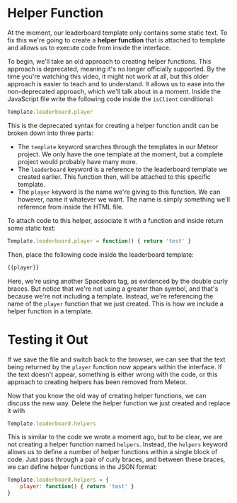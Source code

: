 # Helper Function

At the moment, our leaderboard template only contains some static text. To fix this we're going to create a **helper function** that is attached to template and allows us to execute code from inside the interface.

To begin, we'll take an old approach to creating helper functions. This approach is deprecated, meaning it's no longer officially supported. By the time you're watching this video, it might not work at all, but this older approach is easier to teach and to understand. It allows us to ease into the non-deprecated approach, which we'll talk about in a moment. Inside the JavaScript file write the following code inside the `isClient` conditional:

```js
Template.leaderboard.player
```

This is the deprecated syntax for creating a helper function andit can be broken down into three parts:

* The `template` keyword searches through the templates in our Meteor project. We only have the one template at the moment, but a complete project would probably have many more.
* The `leaderboard` keyword is a reference to the leaderboard template we created earlier. This function then, will be attached to this specific template.
* The `player` keyword is the name we're giving to this function. We can however, name it whatever we want. The name is simply something we'll reference from inside the HTML file.

To attach code to this helper, associate it with a function and inside return some static text:

```js
Template.leaderboard.player = function() { return 'test' }
```

Then, place the following code inside the leaderboard template:

```html
{{player}}
```

Here, we're using another Spacebars tag, as evidenced by the double curly braces. But notice that we're not using a greater than symbol, and that's because we're not including a template. Instead, we're referencing the name of the `player` function that we just created. This is how we include a helper function in a template.

# Testing it Out

If we save the file and switch back to the browser, we can see that the text being returned by the `player` function now appears within the interface. If the text doesn't appear, something is either wrong with the code, or this approach to creating helpers has been removed from Meteor.

Now that you know the old way of creating helper functions, we can discuss the new way. Delete the helper function we just created and replace it with

```js
Template.leaderboard.helpers
```

This is similar to the code we wrote a moment ago, but to be clear, we are not creating a helper function named `helpers`. Instead, the `helpers` keyword allows us to define a number of helper functions within a single block of code. Just pass through a pair of curly braces, and between these braces, we can define helper functions in the JSON format:

```js
Template.leaderboard.helpers = {
	player: function() { return 'test' }
}
```